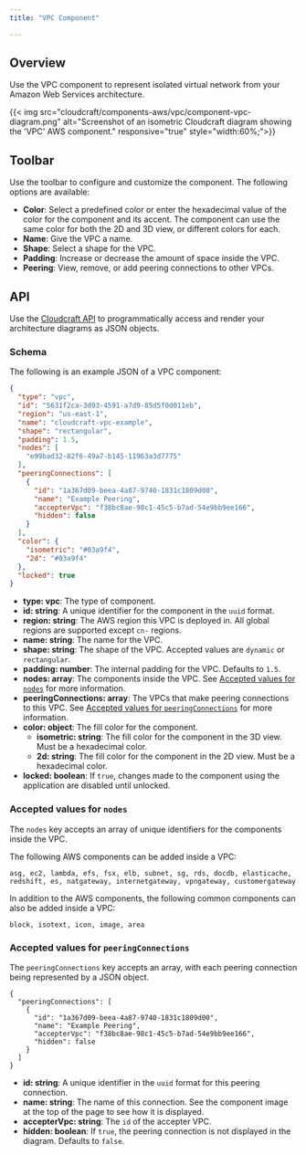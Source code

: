 ```yaml
---
title: "VPC Component"

---
```

## Overview

Use the VPC component to represent isolated virtual network from your Amazon Web Services architecture.

{{< img src="cloudcraft/components-aws/vpc/component-vpc-diagram.png" alt="Screenshot of an isometric Cloudcraft diagram showing the 'VPC' AWS component." responsive="true" style="width:60%;">}}

## Toolbar

Use the toolbar to configure and customize the component. The following options are available:

- **Color**: Select a predefined color or enter the hexadecimal value of the color for the component and its accent. The component can use the same color for both the 2D and 3D view, or different colors for each.
- **Name**: Give the VPC a name.
- **Shape**: Select a shape for the VPC.
- **Padding**: Increase or decrease the amount of space inside the VPC.
- **Peering**: View, remove, or add peering connections to other VPCs.

## API

Use the [Cloudcraft API][1] to programmatically access and render your architecture diagrams as JSON objects.

### Schema

The following is an example JSON of a VPC component:

```json
{
  "type": "vpc",
  "id": "5631f2ca-3d93-4591-a7d9-85d5f0d011eb",
  "region": "us-east-1",
  "name": "cloudcraft-vpc-example",
  "shape": "rectangular",
  "padding": 1.5,
  "nodes": [
    "e99bad32-82f6-49a7-b145-11963a3d7775"
  ],
  "peeringConnections": [
    {
      "id": "1a367d09-beea-4a87-9740-1831c1809d00",
      "name": "Example Peering",
      "accepterVpc": "f38bc8ae-98c1-45c5-b7ad-54e9bb9ee166",
      "hidden": false
    }
  ],
  "color": {
    "isometric": "#03a9f4",
    "2d": "#03a9f4"
  },
  "locked": true
}
```

- **type: vpc**: The type of component.
- **id: string**: A unique identifier for the component in the `uuid` format.
- **region: string**: The AWS region this VPC is deployed in. All global regions are supported except `cn-` regions.
- **name: string**: The name for the VPC.
- **shape: string**: The shape of the VPC. Accepted values are `dynamic` or `rectangular`.
- **padding: number**: The internal padding for the VPC. Defaults to `1.5`.
- **nodes: array**: The components inside the VPC. See [Accepted values for `nodes`](#accepted-values-for-nodes) for more information.
- **peeringConnections: array**: The VPCs that make peering connections to this VPC. See [Accepted values for `peeringConnections`](#accepted-values-for-peeringconnections) for more information.
- **color: object**: The fill color for the component.
  - **isometric: string**: The fill color for the component in the 3D view. Must be a hexadecimal color.
  - **2d: string**: The fill color for the component in the 2D view. Must be a hexadecimal color.
- **locked: boolean**: If `true`, changes made to the component using the application are disabled until unlocked.

### Accepted values for `nodes`

The `nodes` key accepts an array of unique identifiers for the components inside the VPC.

The following AWS components can be added inside a VPC:

```
asg, ec2, lambda, efs, fsx, elb, subnet, sg, rds, docdb, elasticache, redshift, es, natgateway, internetgateway, vpngateway, customergateway
```

In addition to the AWS components, the following common components can also be added inside a VPC:

```
block, isotext, icon, image, area
```

### Accepted values for `peeringConnections`

The `peeringConnections` key accepts an array, with each peering connection being represented by a JSON object.

```
{
  "peeringConnections": [
    {
      "id": "1a367d09-beea-4a87-9740-1831c1809d00",
      "name": "Example Peering",
      "accepterVpc": "f38bc8ae-98c1-45c5-b7ad-54e9bb9ee166",
      "hidden": false
    }
  ]
}
```

- **id: string**: A unique identifier in the `uuid` format for this peering connection.
- **name: string**: The name of this connection. See the component image at the top of the page to see how it is displayed.
- **accepterVpc: string**: The `id` of the accepter VPC.
- **hidden: boolean**: If `true`, the peering connection is not displayed in the diagram. Defaults to `false`.

[1]: https://developers.cloudcraft.co/
